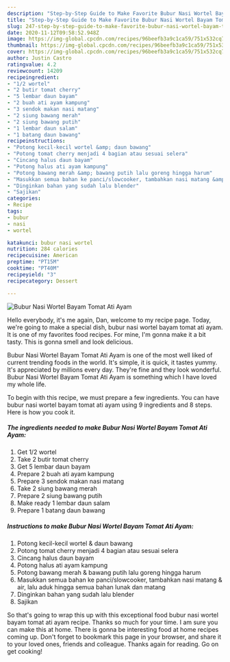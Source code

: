 ```yaml
---
description: "Step-by-Step Guide to Make Favorite Bubur Nasi Wortel Bayam Tomat Ati Ayam"
title: "Step-by-Step Guide to Make Favorite Bubur Nasi Wortel Bayam Tomat Ati Ayam"
slug: 247-step-by-step-guide-to-make-favorite-bubur-nasi-wortel-bayam-tomat-ati-ayam
date: 2020-11-12T09:58:52.948Z
image: https://img-global.cpcdn.com/recipes/96beefb3a9c1ca59/751x532cq70/bubur-nasi-wortel-bayam-tomat-ati-ayam-foto-resep-utama.jpg
thumbnail: https://img-global.cpcdn.com/recipes/96beefb3a9c1ca59/751x532cq70/bubur-nasi-wortel-bayam-tomat-ati-ayam-foto-resep-utama.jpg
cover: https://img-global.cpcdn.com/recipes/96beefb3a9c1ca59/751x532cq70/bubur-nasi-wortel-bayam-tomat-ati-ayam-foto-resep-utama.jpg
author: Justin Castro
ratingvalue: 4.2
reviewcount: 14209
recipeingredient:
- "1/2 wortel"
- "2 butir tomat cherry"
- "5 lembar daun bayam"
- "2 buah ati ayam kampung"
- "3 sendok makan nasi matang"
- "2 siung bawang merah"
- "2 siung bawang putih"
- "1 lembar daun salam"
- "1 batang daun bawang"
recipeinstructions:
- "Potong kecil-kecil wortel &amp; daun bawang"
- "Potong tomat cherry menjadi 4 bagian atau sesuai selera"
- "Cincang halus daun bayam"
- "Potong halus ati ayam kampung"
- "Potong bawang merah &amp; bawang putih lalu goreng hingga harum"
- "Masukkan semua bahan ke panci/slowcooker, tambahkan nasi matang &amp; air, lalu aduk hingga semua bahan lunak dan matang"
- "Dinginkan bahan yang sudah lalu blender"
- "Sajikan"
categories:
- Recipe
tags:
- bubur
- nasi
- wortel

katakunci: bubur nasi wortel 
nutrition: 284 calories
recipecuisine: American
preptime: "PT15M"
cooktime: "PT40M"
recipeyield: "3"
recipecategory: Dessert

---
```



![Bubur Nasi Wortel Bayam Tomat Ati Ayam](https://img-global.cpcdn.com/recipes/96beefb3a9c1ca59/751x532cq70/bubur-nasi-wortel-bayam-tomat-ati-ayam-foto-resep-utama.jpg)

Hello everybody, it's me again, Dan, welcome to my recipe page. Today, we're going to make a special dish, bubur nasi wortel bayam tomat ati ayam. It is one of my favorites food recipes. For mine, I'm gonna make it a bit tasty. This is gonna smell and look delicious.



Bubur Nasi Wortel Bayam Tomat Ati Ayam is one of the most well liked of current trending foods in the world. It's simple, it is quick, it tastes yummy. It's appreciated by millions every day. They're fine and they look wonderful. Bubur Nasi Wortel Bayam Tomat Ati Ayam is something which I have loved my whole life.


To begin with this recipe, we must prepare a few ingredients. You can have bubur nasi wortel bayam tomat ati ayam using 9 ingredients and 8 steps. Here is how you cook it.

<!--inarticleads1-->

##### The ingredients needed to make Bubur Nasi Wortel Bayam Tomat Ati Ayam:

1. Get 1/2 wortel
1. Take 2 butir tomat cherry
1. Get 5 lembar daun bayam
1. Prepare 2 buah ati ayam kampung
1. Prepare 3 sendok makan nasi matang
1. Take 2 siung bawang merah
1. Prepare 2 siung bawang putih
1. Make ready 1 lembar daun salam
1. Prepare 1 batang daun bawang




<!--inarticleads2-->

##### Instructions to make Bubur Nasi Wortel Bayam Tomat Ati Ayam:

1. Potong kecil-kecil wortel &amp; daun bawang
1. Potong tomat cherry menjadi 4 bagian atau sesuai selera
1. Cincang halus daun bayam
1. Potong halus ati ayam kampung
1. Potong bawang merah &amp; bawang putih lalu goreng hingga harum
1. Masukkan semua bahan ke panci/slowcooker, tambahkan nasi matang &amp; air, lalu aduk hingga semua bahan lunak dan matang
1. Dinginkan bahan yang sudah lalu blender
1. Sajikan




So that's going to wrap this up with this exceptional food bubur nasi wortel bayam tomat ati ayam recipe. Thanks so much for your time. I am sure you can make this at home. There is gonna be interesting food at home recipes coming up. Don't forget to bookmark this page in your browser, and share it to your loved ones, friends and colleague. Thanks again for reading. Go on get cooking!
